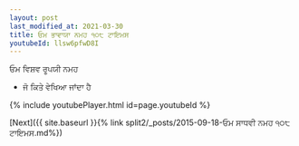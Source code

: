 ```yaml
---
layout: post
last_modified_at: 2021-03-30
title: ਓਮ ਭਾਵਾਯਾ ਨਮਹ ੧੦੮ ਟਾਇਮਸ
youtubeId: llsw6pfwD8I
---
```

 
 
 ਓਮ ਵਿਸ਼ਵ ਰੂਪਯੀ ਨਮਹ  
 
 -  ਜੋ ਕਿਤੇ ਵੇਖਿਆ ਜਾਂਦਾ ਹੈ 
 
  
 
  
 
 
 
 
 
 


{% include youtubePlayer.html id=page.youtubeId %}
 
[Next]({{ site.baseurl }}{% link  split2/_posts/2015-09-18-ਓਮ ਸਾਧਵੀ ਨਮਹ ੧੦੮ ਟਾਇਮਸ.md%})
 
